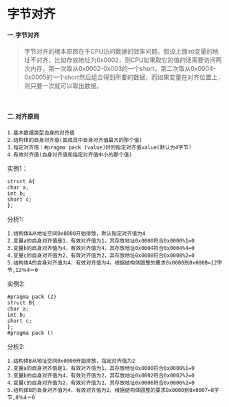  # 字节对齐


#### 一.字节对齐

>字节对齐的根本原因在于CPU访问数据的效率问题。假设上面int变量的地址不对齐，比如存放地址为0x0002，则CPU如果取它的值的话需要访问两次内存，第一次取从0x0002-0x003的一个short，第二次取从0x0004-0x0005的一个short然后组合得到所要的数据，而如果变量在对齐位置上，则只要一次就可以取出数据。

<br>

#### 二.对齐原则

 ```
1.基本数据类型自身的对齐值
2.结构体的自身对齐值(其成员中自身对齐值最大的那个值)
3.指定对齐值：#pragma pack (value)时的指定对齐值value(默认为4字节)
4.有效对齐值(自身对齐值和指定对齐值中小的那个值)
 ```

实例1：

```
struct A{
char a;
int b;
short c;
};
```

分析1:

```
1.结构体A从地址空间0x0000开始排放，默认指定对齐值为4
2.变量a的自身对齐值是1，有效对齐值为1，其存放地址0x0000符合0x0000%1=0
3.变量b的自身对齐值为4，有效对齐值为4，其存放地址0x0004符合0x0004%4=0
4.变量c的自身对齐值为2，有效对齐值为2，其存放地址0x0008符合0x0008%2=0
5.结构体A的自身对齐值为4，有效对齐值为4。根据结构体圆整的要求0x0000到0x000B=12字节,12％4＝0
```

实例2:

```
#pragma pack (2)
struct B{
char a;
int b;
short c;
};
#pragma pack ()
```

分析2:

```
1.结构体B从地址空间0x0000开始排放，指定对齐值为2
2.变量a的自身对齐值是1，有效对齐值为1，其存放地址0x0000符合0x0000%1=0
3.变量b的自身对齐值为4，有效对齐值为2，其存放地址0x0002符合0x0002%2=0
4.变量c的自身对齐值为2，有效对齐值为2，其存放地址0x0006符合0x0006%2=0
5.结构体B的自身对齐值为4，有效对齐值为2。根据结构体圆整的要求0x0000到0x0007=8字节,8％4＝0
```

